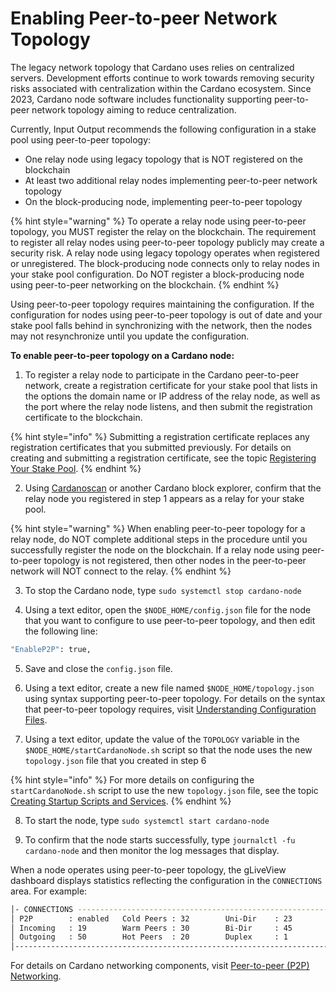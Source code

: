 # Enabling Peer-to-peer Network Topology

The legacy network topology that Cardano uses relies on centralized servers. Development efforts continue to work towards removing security risks associated with centralization within the Cardano ecosystem. Since 2023, Cardano node software includes functionality supporting peer-to-peer network topology aiming to reduce centralization.

Currently, Input Output recommends the following configuration in a stake pool using peer-to-peer topology:

- One relay node using legacy topology that is NOT registered on the blockchain
- At least two additional relay nodes implementing peer-to-peer network topology
- On the block-producing node, implementing peer-to-peer topology

{% hint style="warning" %}
To operate a relay node using peer-to-peer topology, you MUST register the relay on the blockchain. The requirement to register all relay nodes using peer-to-peer topology publicly may create a security risk. A relay node using legacy topology operates when registered or unregistered. The block-producing node connects only to relay nodes in your stake pool configuration. Do NOT register a block-producing node using peer-to-peer networking on the blockchain.
{% endhint %}

Using peer-to-peer topology requires maintaining the configuration. If the configuration for nodes using peer-to-peer topology is out of date and your stake pool falls behind in synchronizing with the network, then the nodes may not resynchronize until you update the configuration.

**To enable peer-to-peer topology on a Cardano node:**

1. To register a relay node to participate in the Cardano peer-to-peer network, create a registration certificate for your stake pool that lists in the options the domain name or IP address of the relay node, as well as the port where the relay node listens, and then submit the registration certificate to the blockchain.

{% hint style="info" %}
Submitting a registration certificate replaces any registration certificates that you submitted previously. For details on creating and submitting a registration certificate, see the topic [Registering Your Stake Pool](../part-iii-operation/registering-your-stake-pool.md).
{% endhint %}

2. Using [Cardanoscan](https://cardanoscan.io/pools) or another Cardano block explorer, confirm that the relay node you registered in step 1 appears as a relay for your stake pool.

{% hint style="warning" %}
When enabling peer-to-peer topology for a relay node, do NOT complete additional steps in the procedure until you successfully register the node on the blockchain. If a relay node using peer-to-peer topology is not registered, then other nodes in the peer-to-peer network will NOT connect to the relay.
{% endhint %}

3. To stop the Cardano node, type `sudo systemctl stop cardano-node`

4. Using a text editor, open the `$NODE_HOME/config.json` file for the node that you want to configure to use peer-to-peer topology, and then edit the following line:

```bash
"EnableP2P": true,
```

5. Save and close the `config.json` file.

6. Using a text editor, create a new file named `$NODE_HOME/topology.json` using syntax supporting peer-to-peer topology. For details on the syntax that peer-to-peer topology requires, visit [Understanding Configuration Files](https://github.com/input-output-hk/cardano-node-wiki/blob/main/docs/getting-started/understanding-config-files.md).

7. Using a text editor, update the value of the `TOPOLOGY` variable in the `$NODE_HOME/startCardanoNode.sh` script so that the node uses the new `topology.json` file that you created in step 6

{% hint style="info" %}
For more details on configuring the `startCardanoNode.sh` script to use the new `topology.json` file, see the topic [Creating Startup Scripts and Services](../part-ii-configuration/creating-startup-scripts.md).
{% endhint %}

8. To start the node, type `sudo systemctl start cardano-node`

9. To confirm that the node starts successfully, type `journalctl -fu cardano-node` and then monitor the log messages that display.

When a node operates using peer-to-peer topology, the gLiveView dashboard displays statistics reflecting the configuration in the `CONNECTIONS` area. For example:

```bash
│- CONNECTIONS --------------------------------------------------------│
│ P2P        : enabled   Cold Peers : 32        Uni-Dir    : 23        │
│ Incoming   : 19        Warm Peers : 30        Bi-Dir     : 45        │
│ Outgoing   : 50        Hot Peers  : 20        Duplex     : 1         │
│----------------------------------------------------------------------│
```

For details on Cardano networking components, visit [Peer-to-peer (P2P) Networking](https://docs.cardano.org/explore-cardano/cardano-network/p2p-networking/).